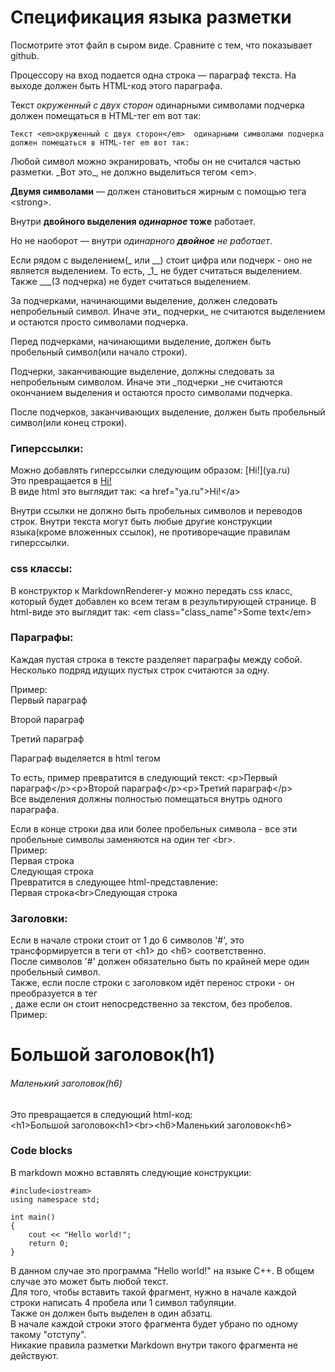 # Спецификация языка разметки

Посмотрите этот файл в сыром виде. Сравните с тем, что показывает github.

Процессору на вход подается одна строка — параграф текста. 
На выходе должен быть HTML-код этого параграфа.

Текст _окруженный с двух сторон_  одинарными символами подчерка 
должен помещаться в HTML-тег em вот так:

`Текст <em>окруженный с двух сторон</em>  одинарными символами подчерка 
должен помещаться в HTML-тег em вот так:`

Любой символ можно экранировать, чтобы он не считался частью разметки. 
\_Вот это\_, не должно выделиться тегом \<em\>.

__Двумя символами__ — должен становиться жирным с помощью тега \<strong\>.

Внутри __двойного выделения _одинарное_ тоже__ работает.

Но не наоборот — внутри _одинарного __двойное__ не работает_.

Если рядом с выделением(_ или __) стоит цифра или подчерк - оно не является выделением.
То есть, \_1\_ не будет считаться выделением.
Также ___(3 подчерка) не будет считаться выделением.

За подчерками, начинающими выделение, должен следовать непробельный символ. Иначе эти_ подчерки_ не считаются выделением и остаются просто символами подчерка.

Перед подчерками, начинающими выделение, должен быть пробельный символ(или начало строки).

Подчерки, заканчивающие выделение, должны следовать за непробельным символом. Иначе эти \_подчерки \_не считаются окончанием выделения и остаются просто символами подчерка.

После подчерков, заканчивающих выделение, должен быть пробельный символ(или конец строки).

### Гиперссылки:
Можно добавлять гиперссылки следующим образом:
\[Hi!\]\(ya.ru\)  
Это превращается в [Hi!](ya.ru)  
В виде html это выглядит так:
\<a href="ya.ru"\>Hi!\</a\>

Внутри ссылки не должно быть пробельных символов и переводов строк.
Внутри текста могут быть любые другие конструкции языка(кроме вложенных ссылок), не противоречащие правилам гиперссылки.

### css классы:  
В конструктор к MarkdownRenderer-у можно передать css класс, который будет добавлен ко всем тегам в результирующей странице.
В html-виде это выглядит так:
\<em class="class_name"\>Some text\</em\>

### Параграфы:
Каждая пустая строка в тексте разделяет параграфы между собой.
Несколько подряд идущих пустых строк считаются за одну.

Пример:  
Первый параграф
					
Второй параграф

Третий параграф

Параграф выделяется в html тегом <p>
То есть, пример превратится в следующий текст:
\<p\>Первый параграф\</p\>\<p\>Второй параграф\</p><p\>Третий параграф\</p\>  
Все выделения должны полностью помещаться внутрь одного параграфа.

Если в конце строки два или более пробельных символа - все эти пробельные символы заменяются на один тег \<br\>.  
Пример:  
Первая строка  
Следующая строка  
Превратится в следующее html-представление:  
Первая строка\<br\>Следующая строка

### Заголовки:
Если в начале строки стоит от 1 до 6 символов '#', это трансформируется в теги от \<h1\> до \<h6\> соответственно.  
После символов '#' должен обязательно быть по крайней мере один пробельный символ.  
Также, если после строки с заголовком идёт перенос строки - он преобразуется в тег <br>, даже если он стоит непосредственно за текстом, без пробелов.
Пример:  
# Большой заголовок(h1)
###### Маленький заголовок(h6)
Это превращается в следующий html-код:  
\<h1\>Большой заголовок\<h1\>\<br\>\<h6\>Маленький заголовок\<h6\>  

### Сode blocks
В markdown можно вставлять следующие конструкции:

    #include<iostream>
    using namespace std;
    
    int main()
    {
        cout << "Hello world!";
        return 0;
    }

В данном случае это программа "Hello world!" на языке C++.
В общем случае это может быть любой текст.  
Для того, чтобы вставить такой фрагмент, нужно в начале каждой строки написать 4 пробела или 1 символ табуляции.  
Также он должен быть выделен в один абзатц.  
В начале каждой строки этого фрагмента будет убрано по одному такому "отступу".  
Никакие правила разметки Markdown внутри такого фрагмента не действуют.  

